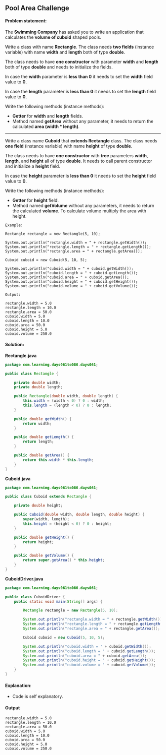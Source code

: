 Pool Area Challenge
--

#### Problem statement:

The **Swimming Company** has asked you to write an application that calculates the **volume of cuboid** shaped pools.

Write a class with name **Rectangle**. The class needs **two fields** (instance variable) with name **width** and **length** both of type **double**.

The class needs to have **one constructor** with parameter **width** and **length** both of type **double** and needs to initialize the fields.

In case the **width** parameter is **less than 0** it needs to set the **width** field value to **0**.

In case the **length** parameter is **less than 0** it needs to set the **length** field value to **0**.

Write the following methods (instance methods):
- **Getter** for **width** and **length** fields.
- Method named **getArea** without any parameter, it needs to return the calculated **area (width * length)**.

---

Write a class name **Cuboid** that **extends Rectangle** class. The class needs **one field** (instance variable) with name **height** of type **double**.

The class needs to have **one constructor** with **tree** parameters **width**, **length**, and **height** all of type **double**. It needs to call parent constructor and initialize a **height** field.

In case the **height** parameter is **less than 0** it needs to set the **height** field value to **0**.

Write the following methods (instance methods):
- **Getter** for **height** field.
- Method named **getVolume** without any parameters, it needs to return the calculated **volume**. To calculate volume multiply the area with height.

```
Example:

Rectangle rectangle = new Rectangle(5, 10);

System.out.println("rectangle.width = " + rectangle.getWidth());
System.out.println("rectangle.length = " + rectangle.getLength());
System.out.println("rectangle.area = " + rectangle.getArea());

Cuboid cuboid = new Cuboid(5, 10, 5);

System.out.println("cuboid.width = " + cuboid.getWidth());
System.out.println("cuboid.length = " + cuboid.getLength());
System.out.println("cuboid.area = " + cuboid.getArea());
System.out.println("cuboid.height = " + cuboid.getHeight());
System.out.println("cuboid.volume = " + cuboid.getVolume());

Output:

rectangle.width = 5.0
rectangle.length = 10.0
rectangle.area = 50.0
cuboid.width = 5.0
cuboid.length = 10.0
cuboid.area = 50.0
cuboid.height = 5.0
cuboid.volume = 250.0
```

#### Solution:
**Rectangle.java**
```java
package com.learning.days061to080.days061;

public class Rectangle {

    private double width;
    private double length;

    public Rectangle(double width, double length) {
        this.width = (width < 0) ? 0 : width;
        this.length = (length < 0) ? 0 : length;
    }

    public double getWidth() {
        return width;
    }

    public double getLength() {
        return length;
    }

    public double getArea() {
        return this.width * this.length;
    }
}
```

**Cuboid.java**
```java
package com.learning.days061to080.days061;

public class Cuboid extends Rectangle {

    private double height;

    public Cuboid(double width, double length, double height) {
        super(width, length);
        this.height = (height < 0) ? 0 : height;
    }

    public double getHeight() {
        return height;
    }

    public double getVolume() {
        return super.getArea() * this.height;
    }
}
```

**CuboidDriver.java**
```java
package com.learning.days061to080.days061;

public class CuboidDriver {
    public static void main(String[] args) {

        Rectangle rectangle = new Rectangle(5, 10);

        System.out.println("rectangle.width = " + rectangle.getWidth());
        System.out.println("rectangle.length = " + rectangle.getLength());
        System.out.println("rectangle.area = " + rectangle.getArea());

        Cuboid cuboid = new Cuboid(5, 10, 5);

        System.out.println("cuboid.width = " + cuboid.getWidth());
        System.out.println("cuboid.length = " + cuboid.getLength());
        System.out.println("cuboid.area = " + cuboid.getArea());
        System.out.println("cuboid.height = " + cuboid.getHeight());
        System.out.println("cuboid.volume = " + cuboid.getVolume());
    }
}
```

#### Explanation:

- Code is self explanatory.
 
#### Output
 ```
rectangle.width = 5.0
rectangle.length = 10.0
rectangle.area = 50.0
cuboid.width = 5.0
cuboid.length = 10.0
cuboid.area = 50.0
cuboid.height = 5.0
cuboid.volume = 250.0
```